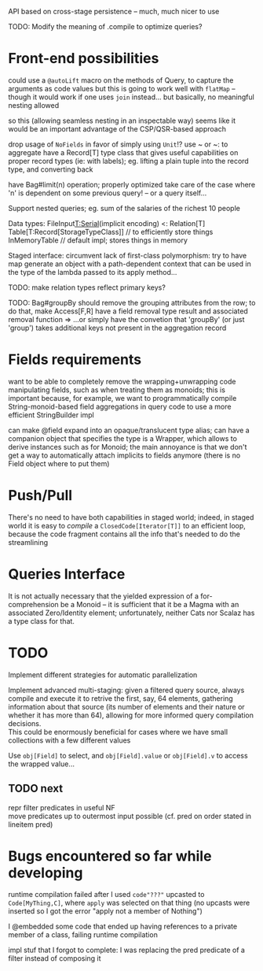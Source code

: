 API based on cross-stage persistence – much, much nicer to use

TODO: Modify the meaning of .compile to optimize queries?


# Front-end possibilities

could use a `@autoLift` macro on the methods of Query, to capture the arguments as code values
but this is going to work well with `flatMap` – though it would work if one uses `join` instead... but basically, no meaningful nesting allowed

so this (allowing seamless nesting in an inspectable way) seems like it would be an important advantage of the CSP/QSR-based approach


drop usage of `NoFields` in favor of simply using `Unit`!?
use ~ or ~: to aggregate
have a Record[T] type class that gives useful capabilities on proper record types (ie: with labels); eg. lifting a plain tuple into the record type, and converting back


have Bag#limit(n) operation; properly optimized
	take care of the case where 'n' is dependent on some previous query! – or a query itself...


Support nested queries; eg. sum of the salaries of the richest 10 people


Data types:
	FileInput[T:Serial](separator)(implicit encoding) <: Relation[T]
	Table[T:Record[StorageTypeClass]]  // to efficiently store things
	InMemoryTable  // default impl; stores things in memory



Staged interface:
	circumvent lack of first-class polymorphism: try to have map generate an object with a path-dependent context that can be used in the type of the lambda passed to its apply method...


TODO: make relation types reflect primary keys?


TODO: Bag#groupBy should remove the grouping attributes from the row; to do that, make Access[F,R] have a field removal type result and associated removal function
=> ...or simply have the convetion that 'groupBy' (or just 'group') takes additional keys not present in the aggregation record



# Fields requirements

want to be able to completely remove the wrapping+unwrapping code manipulating fields,
such as when treating them as monoids;
this is important because, for example, we want to programmatically compile String-monoid-based field aggregations
in query code to use a more efficient StringBuilder impl

can make @field expand into an opaque/translucent type alias;
can have a companion object that specifies the type is a Wrapper, which allows to derive instances such as for Monoid;
the main annoyance is that we don't get a way to automatically attach implicits to fields anymore (there is no Field object where to put them)



# Push/Pull

There's no need to have both capabilities in staged world;
indeed, in staged world it is easy to _compile_ a `ClosedCode[Iterator[T]]` to an efficient loop,
because the code fragment contains all the info that's needed to do the streamlining


# Queries Interface

It is not actually necessary that the yielded expression of a for-comprehension be a Monoid –
it is sufficient that it be a Magma with an associated Zero/Identity element;
unfortunately, neither Cats nor Scalaz has a type class for that.


# TODO

Implement different strategies for automatic parallelization



Implement advanced multi-staging: given a filtered query source, always compile and execute it to retrive the first, say, 64 elements,
gathering information about that source (its number of elements and their nature or whether it has more than 64),
allowing for more informed query compilation decisions.  
This could be enormously beneficial for cases where we have small collections with a few different values



Use `obj[Field]` to select, and `obj[Field].value` or `obj[Field].v` to access the wrapped value...


## TODO next

repr filter predicates in useful NF  
move predicates up to outermost input possible (cf. pred on order stated in lineitem pred)





# Bugs encountered so far while developing

runtime compilation failed after I used `code"???"` upcasted to `Code[MyThing,C]`, where `apply` was selected on that thing (no upcasts were inserted so I got the error "apply not a member of Nothing") 

I @embedded some code that ended up having references to a private member of a class, failing runtime compilation

impl stuf that I forgot to complete: I was replacing the pred predicate of a filter instead of composing it



